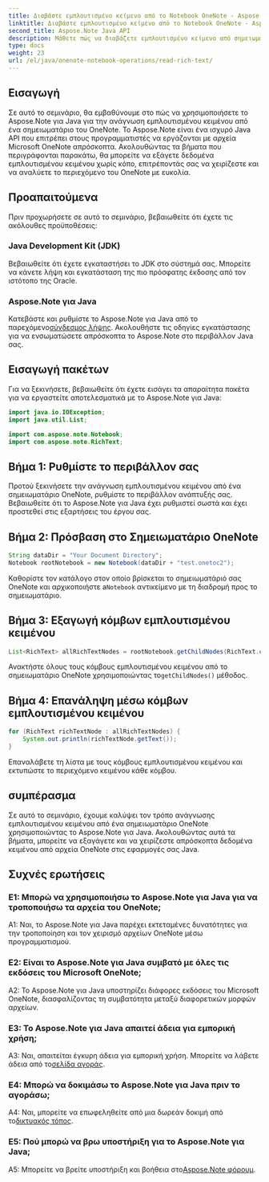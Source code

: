 ```yaml
---
title: Διαβάστε εμπλουτισμένο κείμενο από το Notebook OneNote - Aspose.Note
linktitle: Διαβάστε εμπλουτισμένο κείμενο από το Notebook OneNote - Aspose.Note
second_title: Aspose.Note Java API
description: Μάθετε πώς να διαβάζετε εμπλουτισμένο κείμενο από σημειωματάρια OneNote χρησιμοποιώντας το Aspose.Note για Java. Βελτιώστε τις εφαρμογές σας Java με την απρόσκοπτη ενσωμάτωση του OneNote.
type: docs
weight: 23
url: /el/java/onenote-notebook-operations/read-rich-text/
---
```

## Εισαγωγή

Σε αυτό το σεμινάριο, θα εμβαθύνουμε στο πώς να χρησιμοποιήσετε το Aspose.Note για Java για την ανάγνωση εμπλουτισμένου κειμένου από ένα σημειωματάριο του OneNote. Το Aspose.Note είναι ένα ισχυρό Java API που επιτρέπει στους προγραμματιστές να εργάζονται με αρχεία Microsoft OneNote απρόσκοπτα. Ακολουθώντας τα βήματα που περιγράφονται παρακάτω, θα μπορείτε να εξάγετε δεδομένα εμπλουτισμένου κειμένου χωρίς κόπο, επιτρέποντάς σας να χειρίζεστε και να αναλύετε το περιεχόμενο του OneNote με ευκολία.

## Προαπαιτούμενα

Πριν προχωρήσετε σε αυτό το σεμινάριο, βεβαιωθείτε ότι έχετε τις ακόλουθες προϋποθέσεις:

### Java Development Kit (JDK)

Βεβαιωθείτε ότι έχετε εγκαταστήσει το JDK στο σύστημά σας. Μπορείτε να κάνετε λήψη και εγκατάσταση της πιο πρόσφατης έκδοσης από τον ιστότοπο της Oracle.

### Aspose.Note για Java

 Κατεβάστε και ρυθμίστε το Aspose.Note για Java από το παρεχόμενο[σύνδεσμος λήψης](https://releases.aspose.com/note/java/). Ακολουθήστε τις οδηγίες εγκατάστασης για να ενσωματώσετε απρόσκοπτα το Aspose.Note στο περιβάλλον Java σας.

## Εισαγωγή πακέτων

Για να ξεκινήσετε, βεβαιωθείτε ότι έχετε εισάγει τα απαραίτητα πακέτα για να εργαστείτε αποτελεσματικά με το Aspose.Note για Java:

```java
import java.io.IOException;
import java.util.List;

import com.aspose.note.Notebook;
import com.aspose.note.RichText;
```

## Βήμα 1: Ρυθμίστε το περιβάλλον σας

Προτού ξεκινήσετε την ανάγνωση εμπλουτισμένου κειμένου από ένα σημειωματάριο OneNote, ρυθμίστε το περιβάλλον ανάπτυξής σας. Βεβαιωθείτε ότι το Aspose.Note για Java έχει ρυθμιστεί σωστά και έχει προστεθεί στις εξαρτήσεις του έργου σας.

## Βήμα 2: Πρόσβαση στο Σημειωματάριο OneNote

```java
String dataDir = "Your Document Directory";
Notebook rootNotebook = new Notebook(dataDir + "test.onetoc2");
```

 Καθορίστε τον κατάλογο στον οποίο βρίσκεται το σημειωματάριό σας OneNote και αρχικοποιήστε a`Notebook` αντικείμενο με τη διαδρομή προς το σημειωματάριο.

## Βήμα 3: Εξαγωγή κόμβων εμπλουτισμένου κειμένου

```java
List<RichText> allRichTextNodes = rootNotebook.getChildNodes(RichText.class);
```

 Ανακτήστε όλους τους κόμβους εμπλουτισμένου κειμένου από το σημειωματάριο OneNote χρησιμοποιώντας το`getChildNodes()` μέθοδος.

## Βήμα 4: Επανάληψη μέσω κόμβων εμπλουτισμένου κειμένου

```java
for (RichText richTextNode : allRichTextNodes) {
    System.out.println(richTextNode.getText());
}
```

Επαναλάβετε τη λίστα με τους κόμβους εμπλουτισμένου κειμένου και εκτυπώστε το περιεχόμενο κειμένου κάθε κόμβου.

## συμπέρασμα

Σε αυτό το σεμινάριο, έχουμε καλύψει τον τρόπο ανάγνωσης εμπλουτισμένου κειμένου από ένα σημειωματάριο OneNote χρησιμοποιώντας το Aspose.Note για Java. Ακολουθώντας αυτά τα βήματα, μπορείτε να εξαγάγετε και να χειρίζεστε απρόσκοπτα δεδομένα κειμένου από αρχεία OneNote στις εφαρμογές σας Java.

## Συχνές ερωτήσεις

### Ε1: Μπορώ να χρησιμοποιήσω το Aspose.Note για Java για να τροποποιήσω τα αρχεία του OneNote;

A1: Ναι, το Aspose.Note για Java παρέχει εκτεταμένες δυνατότητες για την τροποποίηση και τον χειρισμό αρχείων OneNote μέσω προγραμματισμού.

### Ε2: Είναι το Aspose.Note για Java συμβατό με όλες τις εκδόσεις του Microsoft OneNote;

A2: Το Aspose.Note για Java υποστηρίζει διάφορες εκδόσεις του Microsoft OneNote, διασφαλίζοντας τη συμβατότητα μεταξύ διαφορετικών μορφών αρχείων.

### Ε3: Το Aspose.Note για Java απαιτεί άδεια για εμπορική χρήση;

 A3: Ναι, απαιτείται έγκυρη άδεια για εμπορική χρήση. Μπορείτε να λάβετε άδεια από το[σελίδα αγοράς](https://purchase.aspose.com/buy).

### Ε4: Μπορώ να δοκιμάσω το Aspose.Note για Java πριν το αγοράσω;

 A4: Ναι, μπορείτε να επωφεληθείτε από μια δωρεάν δοκιμή από το[δικτυακός τόπος](https://releases.aspose.com/).

### Ε5: Πού μπορώ να βρω υποστήριξη για το Aspose.Note για Java;

 A5: Μπορείτε να βρείτε υποστήριξη και βοήθεια στο[Aspose.Note φόρουμ](https://forum.aspose.com/c/note/28).